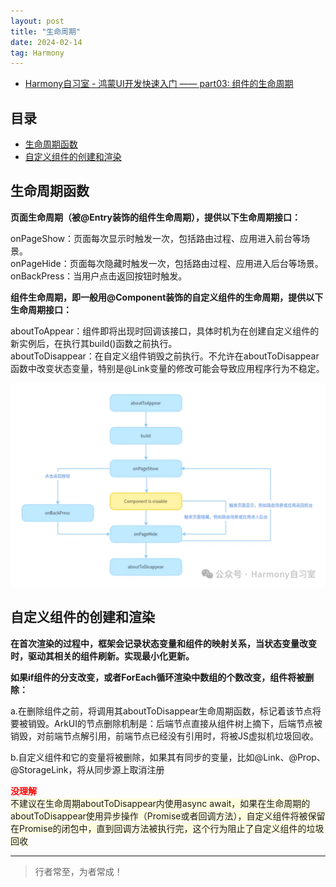 ```yaml
---
layout: post
title: "生命周期"
date: 2024-02-14
tag: Harmony
---
```


- [Harmony自习室 - 鸿蒙UI开发快速入门 —— part03: 组件的生命周期](https://mp.weixin.qq.com/s?__biz=MzkwNzcwOTA2NQ==&mid=2247483697&idx=1&sn=cdabf6a5addd635dbe041d82e19f48b7&chksm=c0d45ed7f7a3d7c1c228ecaab16176da6d794834a57eadbf5c4faef40d844690a569edf29453&cur_album_id=3483321268608958472&scene=189#wechat_redirect)


## 目录
- [生命周期函数](#content1)   
- [自定义组件的创建和渲染](#content2)


<!-- ************************************************ -->
## <a id="content1">生命周期函数</a>

**页面生命周期（被@Entry装饰的组件生命周期），提供以下生命周期接口：**     

onPageShow：页面每次显示时触发一次，包括路由过程、应用进入前台等场景。    
onPageHide：页面每次隐藏时触发一次，包括路由过程、应用进入后台等场景。    
onBackPress：当用户点击返回按钮时触发。      


**组件生命周期，即一般用@Component装饰的自定义组件的生命周期，提供以下生命周期接口：**     

aboutToAppear：组件即将出现时回调该接口，具体时机为在创建自定义组件的新实例后，在执行其build()函数之前执行。    
aboutToDisappear：在自定义组件销毁之前执行。不允许在aboutToDisappear函数中改变状态变量，特别是@Link变量的修改可能会导致应用程序行为不稳定。    


<img src='/images/harmony/4.webp'>



<!-- ************************************************ -->
## <a id="content2">自定义组件的创建和渲染</a>

**在首次渲染的过程中，框架会记录状态变量和组件的映射关系，当状态变量改变时，驱动其相关的组件刷新。实现最小化更新。**

**如果if组件的分支改变，或者ForEach循环渲染中数组的个数改变，组件将被删除：**

a.在删除组件之前，将调用其aboutToDisappear生命周期函数，标记着该节点将要被销毁。ArkUI的节点删除机制是：后端节点直接从组件树上摘下，后端节点被销毁，对前端节点解引用，前端节点已经没有引用时，将被JS虚拟机垃圾回收。

b.自定义组件和它的变量将被删除，如果其有同步的变量，比如@Link、@Prop、@StorageLink，将从同步源上取消注册


<span style="color:red;font-weight:bold;">没理解</span>     
<span style="background-color:lightYellow;">
不建议在生命周期aboutToDisappear内使用async await，如果在生命周期的aboutToDisappear使用异步操作（Promise或者回调方法），自定义组件将被保留在Promise的闭包中，直到回调方法被执行完，这个行为阻止了自定义组件的垃圾回收
</span>



----------
>  行者常至，为者常成！


